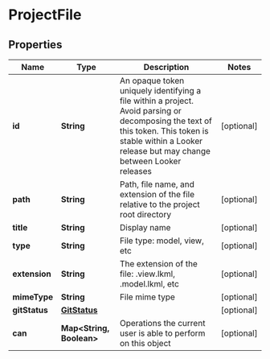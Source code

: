 # ProjectFile

## Properties
Name | Type | Description | Notes
------------ | ------------- | ------------- | -------------
**id** | **String** | An opaque token uniquely identifying a file within a project. Avoid parsing or decomposing the text of this token. This token is stable within a Looker release but may change between Looker releases |  [optional]
**path** | **String** | Path, file name, and extension of the file relative to the project root directory |  [optional]
**title** | **String** | Display name |  [optional]
**type** | **String** | File type: model, view, etc |  [optional]
**extension** | **String** | The extension of the file: .view.lkml, .model.lkml, etc |  [optional]
**mimeType** | **String** | File mime type |  [optional]
**gitStatus** | [**GitStatus**](GitStatus.md) |  |  [optional]
**can** | **Map&lt;String, Boolean&gt;** | Operations the current user is able to perform on this object |  [optional]
